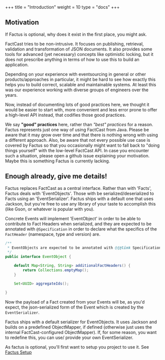 +++
title = "Introduction"
weight = 10
type = "docs"
+++

## Motivation

If Factus is optional, why does it exist in the first place, you might ask.

FactCast tries to be non-intrusive. It focuses on publishing, retrieval, validation and transformation of JSON documents. It also provides some tools for advanced (yet necessary) concepts like optimistic locking, but it does not prescribe anything in terms of how to use this to build an application.

Depending on your experience with eventsourcing in general or other products/approaches in particular, it might be hard to see how exactly this helps you to build correct, scalable and maintainable systems. At least this was our experience working with diverse groups of engineers over the years.

Now, instead of documenting lots of good practices here, we thought it would be easier to start with, more convenient and less error prone to offer a high-level API instead, that codifies those good practices.

We say **"good" practices** here, rather than *"best" practices* for a reason. Factus represents just one way of using FactCast from Java. Please be aware that it may grow over time and that there is nothing wrong with using a different approach.
Also, be aware that not every possible use case is covered by Factus so that you occasionally might want to fall back to "doing things yourself" with the low-level FactCast API. 
In case you encounter such a situation, please open a github issue explaining your motivation. Maybe this is something Factus is currently lacking.

## Enough already, give me details!

Factus replaces FactCast as a central interface. Rather than with 'Facts', Factus deals with 'EventObjects'. Those with be serialized/deserialized to Facts using an 'EventSerializer'.
Factus ships with a default one that uses Jackson, but you're free to use any library of your taste to accomplish this (like Gson, or whatever is popular with you).

Concrete Events will implement 'EventObject' in order to be able to contribute to Fact Headers when serialized, and they are expected to be annotated with `@Specification` in order to declare what the specifics of the `FactHeader` (namespace, type and version) are.

```java
/**
 * EventObjects are expected to be annotated with @{@link Specification}.
 */
public interface EventObject {

    default Map<String, String> additionalFactHeaders() {
        return Collections.emptyMap();
    }

    Set<UUID> aggregateIds();

}
```

Now the payload of a Fact created from your Events will be, as you'd expect, the json-serialized form of the Event which is created by the `EventSerializer`.

Factus ships with a default serializer for EventObjects. It uses Jackson and builds on a predefined ObjectMapper, if defined (otherwise just uses the internal FactCast-configured ObjectMapper).
If, for some reason, you want to redefine this, you can use/ provide your own EventSerializer.

As factus is optional, you'll first want to setup you project to use it. See [Factus Setup](../setup) 

